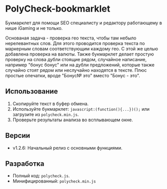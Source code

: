 # PolyCheck-bookmarklet
Букмарклет для помощи SEO специалисту и редактору работающему в нише iGaming и не только.

Основаная задача - проверка гео текста, чтобы там небыло нерелевантных слов. Для этого проводится проверка текста по маркерным словам соответствующим каждому гео. С этой же целью добавлена проверка на валюты. 
Также букмарклет делает простую проверку на слова дубли стоящие рядом, случайное написание, например "бонус бонус" или на дубли предложений, которые также случайно стоят рядом или неслучайно находятся в тексте. Плюс простые опечатки, вроде "Бонус№ это" вместо "Бонус - это".

## Использование
1. Скопируйте текст в буфер обмена.
2. Используйте букмарклет: `javascript:(function(){...})();` или загрузите из `polycheck.min.js`.
3. Проверьте результаты анализа во всплывающем окне.

## Версии
- v1.2.6: Начальный релиз с основными функциями.

## Разработка
- Полный код: `polycheck.js`.
- Минифицированный: `polycheck.min.js`
